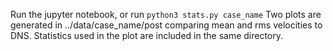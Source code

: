 Run the jupyter notebook, or run 
```python3 stats.py case_name```
Two plots are generated in ../data/case_name/post comparing mean and rms velocities to DNS.
Statistics used in the plot are included in the same directory.
